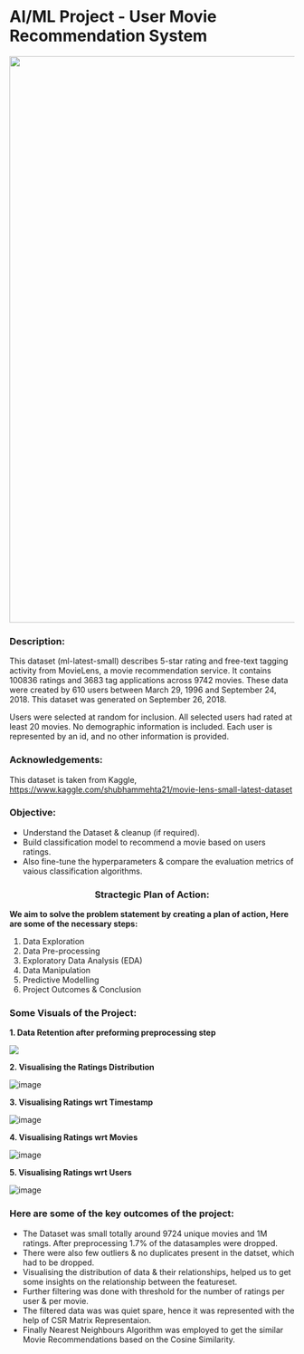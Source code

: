 # AI/ML Project - User Movie Recommendation System

<p align="center"><img src="https://user-images.githubusercontent.com/54996245/144659174-0f00ad48-357a-4f35-b94e-a69cd53713de.jpg" style="width: 1000px;"/></p>

### Description:

This dataset (ml-latest-small) describes 5-star rating and free-text tagging activity from MovieLens, a movie recommendation service. It contains 100836 ratings and 3683 tag applications across 9742 movies. These data were created by 610 users between March 29, 1996 and September 24, 2018. This dataset was generated on September 26, 2018.

Users were selected at random for inclusion. All selected users had rated at least 20 movies. No demographic information is included. Each user is represented by an id, and no other information is provided.

### Acknowledgements:
This dataset is taken from Kaggle, \
https://www.kaggle.com/shubhammehta21/movie-lens-small-latest-dataset

### Objective:
- Understand the Dataset & cleanup (if required).
- Build classification model to recommend a movie based on users ratings.
- Also fine-tune the hyperparameters & compare the evaluation metrics of vaious classification algorithms.

### <center> Stractegic Plan of Action:
**We aim to solve the problem statement by creating a plan of action, Here are some of the necessary steps:**
1. Data Exploration
2. Data Pre-processing
3. Exploratory Data Analysis (EDA)
4. Data Manipulation
5. Predictive Modelling
6. Project Outcomes & Conclusion

### Some Visuals of the Project:

**1. Data Retention after preforming preprocessing step**
  
<p align="left"><img src="https://user-images.githubusercontent.com/54996245/144659409-a0e8dbda-6634-4ca8-9ba9-ca81132e546b.png" /></p>
  
**2. Visualising the Ratings Distribution**
  
![image](https://user-images.githubusercontent.com/54996245/144659464-406bceae-948a-49b3-9f9b-1d13a3451f50.png)

**3. Visualising Ratings wrt Timestamp**

![image](https://user-images.githubusercontent.com/54996245/144659578-5dd5ec67-0170-441e-939d-09529503144b.png)

**4. Visualising Ratings wrt Movies**

![image](https://user-images.githubusercontent.com/54996245/144659728-91b8cbe8-5771-499b-83da-37f1a7157f88.png)

**5. Visualising Ratings wrt Users**

![image](https://user-images.githubusercontent.com/54996245/144659849-dd3ecbda-62f3-4db7-8f71-9a1f0a33e9a2.png)

  
### Here are some of the key outcomes of the project:
- The Dataset was small totally around 9724 unique movies and 1M ratings. After preprocessing 1.7% of the datasamples were dropped. 
- There were also few outliers & no duplicates present in the datset, which had to be dropped.
- Visualising the distribution of data & their relationships, helped us to get some insights on the relationship between the featureset.
- Further filtering was done with threshold for the number of ratings per user & per movie.
- The filtered data was was quiet spare, hence it was represented with the help of CSR Matrix Representaion.
- Finally Nearest Neighbours Algorithm was employed to get the similar Movie Recommendations based on the Cosine Similarity.

